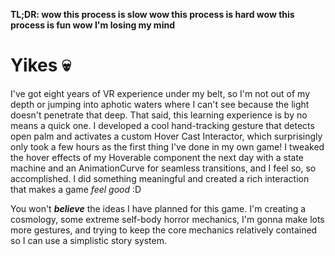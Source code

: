 **TL;DR: wow this process is slow wow this process is hard wow this process is fun wow I'm losing my mind**

# Yikes &#128128;

I've got eight years of VR experience under my belt, so I'm not out of my depth or jumping into aphotic waters where I can't see because the light doesn't penetrate that deep. That said, this learning experience is by no means a quick one. I developed a cool hand-tracking gesture that detects open palm and activates a custom Hover Cast Interactor, which surprisingly only took a few hours as the first thing I've done in my own game! I tweaked the hover effects of my Hoverable component the next day with a state machine and an AnimationCurve for seamless transitions, and I feel so, so accomplished. I did something meaningful and created a rich interaction that makes a game *feel good* :D

<!-- add editor+game view gif of hover cast interactor -->

You won't ***believe*** the ideas I have planned for this game. I'm creating a cosmology, some extreme self-body horror mechanics, I'm gonna make lots more gestures, and trying to keep the core mechanics relatively contained so I can use a simplistic story system. 